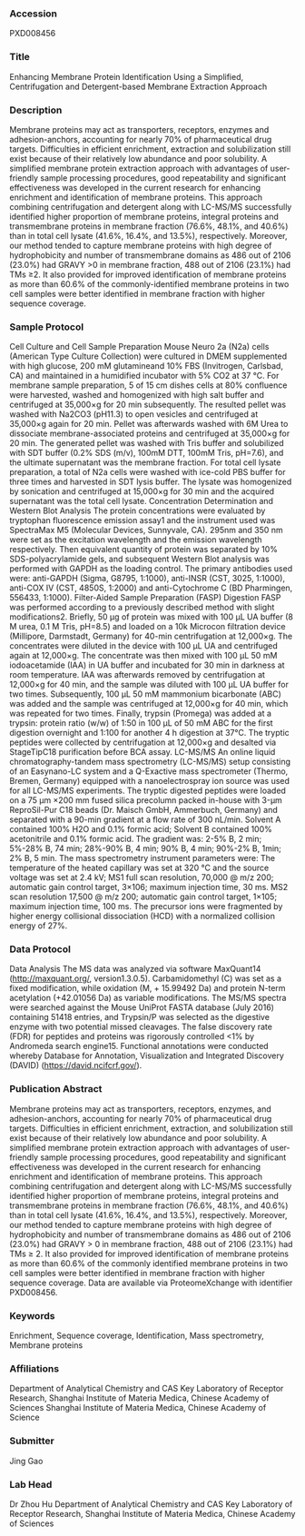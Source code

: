### Accession
PXD008456

### Title
Enhancing Membrane Protein Identification Using a Simplified, Centrifugation and Detergent-based Membrane Extraction Approach

### Description
Membrane proteins may act as transporters, receptors, enzymes and adhesion-anchors, accounting for nearly 70% of pharmaceutical drug targets. Difficulties in efficient enrichment, extraction and solubilization still exist because of their relatively low abundance and poor solubility. A simplified membrane protein extraction approach with advantages of user-friendly sample processing procedures, good repeatability and significant effectiveness was developed in the current research for enhancing enrichment and identification of membrane proteins. This approach combining centrifugation and detergent along with LC-MS/MS successfully identified higher proportion of membrane proteins, integral proteins and transmembrane proteins in membrane fraction (76.6%, 48.1%, and 40.6%) than in total cell lysate (41.6%, 16.4%, and 13.5%), respectively. Moreover, our method tended to capture membrane proteins with high degree of hydrophobicity and number of transmembrane domains as 486 out of 2106 (23.0%) had GRAVY >0 in membrane fraction, 488 out of 2106 (23.1%) had TMs ≥2. It also provided for improved identification of membrane proteins as more than 60.6% of the commonly-identified membrane proteins in two cell samples were better identified in membrane fraction with higher sequence coverage.

### Sample Protocol
Cell Culture and Cell Sample Preparation Mouse Neuro 2a (N2a) cells (American Type Culture Collection) were cultured in DMEM supplemented with high glucose, 200 mM glutamineand 10% FBS (Invitrogen, Carlsbad, CA) and maintained in a humidified incubator with 5% CO2 at 37 °C. For membrane sample preparation, 5 of 15 cm dishes cells at 80% confluence were harvested, washed and homogenized with high salt buffer and centrifuged at 35,000×g for 20 min subsequently. The resulted pellet was washed with Na2CO3 (pH11.3) to open vesicles and centrifuged at 35,000×g again for 20 min. Pellet was afterwards washed with 6M Urea to dissociate membrane-associated proteins and centrifuged at 35,000×g for 20 min. The generated pellet was washed with Tris buffer and solubilized with SDT buffer (0.2% SDS (m/v), 100mM DTT, 100mM Tris, pH=7.6), and the ultimate supernatant was the membrane fraction. For total cell lysate preparation, a total of N2a cells were washed with ice-cold PBS buffer for three times and harvested in SDT lysis buffer. The lysate was homogenized by sonication and centrifuged at 15,000×g for 30 min and the acquired supernatant was the total cell lysate. Concentration Determination and Western Blot Analysis The protein concentrations were evaluated by tryptophan fluorescence emission assay1 and the instrument used was SpectraMax M5 (Molecular Devices, Sunnyvale, CA). 295nm and 350 nm were set as the excitation wavelength and the emission wavelength respectively. Then equivalent quantity of protein was separated by 10% SDS-polyacrylamide gels, and subsequent Western Blot analysis was performed with GAPDH as the loading control. The primary antibodies used were: anti-GAPDH (Sigma, G8795, 1:1000), anti-INSR (CST, 3025, 1:1000), anti-COX IV (CST, 4850S, 1:2000) and anti-Cytochrome C (BD Pharmingen, 556433, 1:1000).  Filter-Aided Sample Preparation (FASP) Digestion FASP was performed according to a previously described method with slight modifications2. Briefly, 50 μg of protein was mixed with 100 μL UA buffer (8 M urea, 0.1 M Tris, pH=8.5) and loaded on a 10k Microcon filtration device (Millipore, Darmstadt, Germany) for 40-min centrifugation at 12,000×g. The concentrates were diluted in the device with 100 μL UA and centrifuged again at 12,000×g. The concentrate was then mixed with 100 µL 50 mM iodoacetamide (IAA) in UA buffer and incubated for 30 min in darkness at room temperature. IAA was afterwards removed by centrifugation at 12,000×g for 40 min, and the sample was diluted with 100 μL UA buffer for two times. Subsequently, 100 μL 50 mM mammonium bicarbonate (ABC) was added and the sample was centrifuged at 12,000×g for 40 min, which was repeated for two times. Finally, trypsin (Promega) was added at a trypsin: protein ratio (w/w) of 1:50 in 100 μL of 50 mM ABC for the first digestion overnight and 1:100 for another 4 h digestion at 37°C. The tryptic peptides were collected by centrifugation at 12,000×g and desalted via StageTipC18 purification before BCA assay. LC-MS/MS An online liquid chromatography-tandem mass spectrometry (LC-MS/MS) setup consisting of an Easynano-LC system and a Q-Exactive mass spectrometer (Thermo, Bremen, Germany) equipped with a nanoelectrospray ion source was used for all LC-MS/MS experiments. The tryptic digested peptides were loaded on a 75 μm ×200 mm fused silica precolumn packed in-house with 3-μm ReproSil-Pur C18 beads (Dr. Maisch GmbH, Ammerbuch, Germany) and separated with a 90-min gradient at a flow rate of 300 nL/min. Solvent A contained 100% H2O and 0.1% formic acid; Solvent B contained 100% acetonitrile and 0.1% formic acid. The gradient was: 2-5% B, 2 min; 5%-28% B, 74 min; 28%-90% B, 4 min; 90% B, 4 min; 90%-2% B, 1min; 2% B, 5 min. The mass spectrometry instrument parameters were: The temperature of the heated capillary was set at 320 °C and the source voltage was set at 2.4 kV; MS1 full scan resolution, 70,000 @ m/z 200; automatic gain control target, 3×106; maximum injection time, 30 ms. MS2 scan resolution 17,500 @ m/z 200; automatic gain control target, 1×105; maximum injection time, 100 ms. The precursor ions were fragmented by higher energy collisional dissociation (HCD) with a normalized collision energy of 27%.

### Data Protocol
Data Analysis The MS data was analyzed via software MaxQuant14 (http://maxquant.org/, version1.3.0.5). Carbamidomethyl (C) was set as a fixed modification, while oxidation (M, + 15.99492 Da) and protein N-term acetylation (+42.01056 Da) as variable modifications. The MS/MS spectra were searched against the Mouse UniProt FASTA database (July 2016) containing 51418 entries, and Trypsin/P was selected as the digestive enzyme with two potential missed cleavages. The false discovery rate (FDR) for peptides and proteins was rigorously controlled <1% by Andromeda search engine15. Functional annotations were conducted whereby Database for Annotation, Visualization and Integrated Discovery (DAVID) (https://david.ncifcrf.gov/).

### Publication Abstract
Membrane proteins may act as transporters, receptors, enzymes, and adhesion-anchors, accounting for nearly 70% of pharmaceutical drug targets. Difficulties in efficient enrichment, extraction, and solubilization still exist because of their relatively low abundance and poor solubility. A simplified membrane protein extraction approach with advantages of user-friendly sample processing procedures, good repeatability and significant effectiveness was developed in the current research for enhancing enrichment and identification of membrane proteins. This approach combining centrifugation and detergent along with LC-MS/MS successfully identified higher proportion of membrane proteins, integral proteins and transmembrane proteins in membrane fraction (76.6%, 48.1%, and 40.6%) than in total cell lysate (41.6%, 16.4%, and 13.5%), respectively. Moreover, our method tended to capture membrane proteins with high degree of hydrophobicity and number of transmembrane domains as 486 out of 2106 (23.0%) had GRAVY &gt; 0 in membrane fraction, 488 out of 2106 (23.1%) had TMs &#x2265; 2. It also provided for improved identification of membrane proteins as more than 60.6% of the commonly identified membrane proteins in two cell samples were better identified in membrane fraction with higher sequence coverage. Data are available via ProteomeXchange with identifier PXD008456.

### Keywords
Enrichment, Sequence coverage, Identification, Mass spectrometry, Membrane proteins

### Affiliations
Department of Analytical Chemistry and CAS Key Laboratory of Receptor Research, Shanghai Institute of Materia Medica, Chinese Academy of Sciences
Shanghai Institute of Materia Medica, Chinese Academy of Science

### Submitter
Jing Gao

### Lab Head
Dr Zhou Hu
Department of Analytical Chemistry and CAS Key Laboratory of Receptor Research, Shanghai Institute of Materia Medica, Chinese Academy of Sciences


